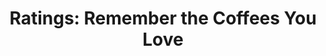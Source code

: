 ---
layout: blog
publisher: Medium
originalurl: https://medium.com/@tylertate/ratings-remember-the-coffees-you-love-8fb796c5f146
title: "Ratings: Remember the Coffees You Love"
snippet: "Have you ever sipped a coffee that blew your mind, but couldn’t remember which one it was a couple weeks later? Some people keep taster’s notebooks for this very purpose, chronicling their experience for every wine or cheese they encounter. For the less studious of us, a simpler, less demanding memory aid would be even better. Enter today’s announcement. We’ve just rolled out a highly requested new feature: personal ratings. For every coffee you order through Crema.co, you can now give a straightforward thumbs up (“Exciting!”) or thumbs down (“Dull.”) — either you loved it or you didn’t."
---